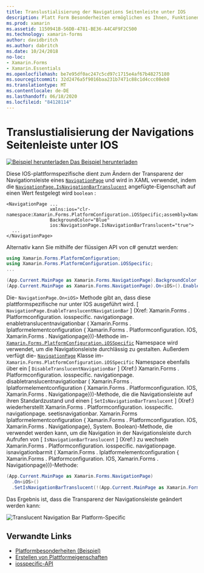 ```yaml
---
title: Translustialisierung der Navigations Seitenleiste unter IOS
description: Platt Form Besonderheiten ermöglichen es Ihnen, Funktionen zu nutzen, die nur auf einer bestimmten Plattform verfügbar sind, ohne dass benutzerdefinierte Renderer oder Effekte implementiert werden. In diesem Artikel wird erläutert, wie Sie die plattformspezifische IOS-Anwendung nutzen, die die Transparenz der Navigationsleiste auf einer Navigationsseite ändert.
ms.prod: xamarin
ms.assetid: 1150941B-56DB-4781-BE36-A4C4F9F2C500
ms.technology: xamarin-forms
author: davidbritch
ms.author: dabritch
ms.date: 10/24/2018
no-loc:
- Xamarin.Forms
- Xamarin.Essentials
ms.openlocfilehash: be7e95df0ac247c5cd97c1715e4af67b48275180
ms.sourcegitcommit: 32d2476a5f9016baa231b7471c88c1d4ccc08eb8
ms.translationtype: MT
ms.contentlocale: de-DE
ms.lasthandoff: 06/18/2020
ms.locfileid: "84128114"
---
```

# <a name="navigationpage-bar-translucency-on-ios"></a>Translustialisierung der Navigations Seitenleiste unter IOS

[![Beispiel herunterladen](~/media/shared/download.png) Das Beispiel herunterladen](https://docs.microsoft.com/samples/xamarin/xamarin-forms-samples/userinterface-platformspecifics)

Diese IOS-plattformspezifische dient zum Ändern der Transparenz der Navigationsleiste eines [`NavigationPage`](xref:Xamarin.Forms.NavigationPage) und wird in XAML verwendet, indem die [`NavigationPage.IsNavigationBarTranslucent`](xref:Xamarin.Forms.PlatformConfiguration.iOSSpecific.NavigationPage.IsNavigationBarTranslucentProperty) angefügte-Eigenschaft auf einen Wert festgelegt wird `boolean` :

```xaml
<NavigationPage ...
                xmlns:ios="clr-namespace:Xamarin.Forms.PlatformConfiguration.iOSSpecific;assembly=Xamarin.Forms.Core"
                BackgroundColor="Blue"
                ios:NavigationPage.IsNavigationBarTranslucent="true">
  ...
</NavigationPage>
```

Alternativ kann Sie mithilfe der flüssigen API von c# genutzt werden:

```csharp
using Xamarin.Forms.PlatformConfiguration;
using Xamarin.Forms.PlatformConfiguration.iOSSpecific;
...

(App.Current.MainPage as Xamarin.Forms.NavigationPage).BackgroundColor = Color.Blue;
(App.Current.MainPage as Xamarin.Forms.NavigationPage).On<iOS>().EnableTranslucentNavigationBar();
```

Die- `NavigationPage.On<iOS>` Methode gibt an, dass diese plattformspezifische nur unter IOS ausgeführt wird. [ `NavigationPage.EnableTranslucentNavigationBar` ] (Xref: Xamarin.Forms . Platformconfiguration. iosspecific. navigationpage. enabletranslucentnavigationbar ( Xamarin.Forms . Iplatformelementconfiguration { Xamarin.Forms . Platformconfiguration. IOS, Xamarin.Forms . Navigationpage}))-Methode im- [`Xamarin.Forms.PlatformConfiguration.iOSSpecific`](xref:Xamarin.Forms.PlatformConfiguration.iOSSpecific) Namespace wird verwendet, um die Navigationsleiste durchlässig zu gestalten. Außerdem verfügt die- [`NavigationPage`](xref:Xamarin.Forms.PlatformConfiguration.iOSSpecific.NavigationPage) Klasse im- `Xamarin.Forms.PlatformConfiguration.iOSSpecific` Namespace ebenfalls über ein [ `DisableTranslucentNavigationBar` ] (Xref:) Xamarin.Forms . Platformconfiguration. iosspecific. navigationpage. disabletranslucentnavigationbar ( Xamarin.Forms . Iplatformelementconfiguration { Xamarin.Forms . Platformconfiguration. IOS, Xamarin.Forms . Navigationpage}))-Methode, die die Navigationsleiste auf ihren Standardzustand und einen [ `SetIsNavigationBarTranslucent` ] (Xref:) wiederherstellt Xamarin.Forms . Platformconfiguration. iosspecific. navigationpage. seetisnavigationbar. Xamarin.Forms Iplatformelementconfiguration { Xamarin.Forms . Platformconfiguration. IOS, Xamarin.Forms . Navigationpage}, System. Boolean)-Methode, die verwendet werden kann, um die Navigation in der Navigationsleiste durch Aufrufen von [ `IsNavigationBarTranslucent` ] (Xref:) zu wechseln Xamarin.Forms . Platformconfiguration. iosspecific. navigationpage. isnavigationbarmit ( Xamarin.Forms . Iplatformelementconfiguration { Xamarin.Forms . Platformconfiguration. IOS, Xamarin.Forms . Navigationpage}))-Methode:

```csharp
(App.Current.MainPage as Xamarin.Forms.NavigationPage)
  .On<iOS>()
  .SetIsNavigationBarTranslucent(!(App.Current.MainPage as Xamarin.Forms.NavigationPage).On<iOS>().IsNavigationBarTranslucent());
```

Das Ergebnis ist, dass die Transparenz der Navigationsleiste geändert werden kann:

![](navigation-bar-translucent-images/translucent-navigation-bar.png "Translucent Navigation Bar Platform-Specific")

## <a name="related-links"></a>Verwandte Links

- [Platformbesonderheiten (Beispiel)](https://docs.microsoft.com/samples/xamarin/xamarin-forms-samples/userinterface-platformspecifics)
- [Erstellen von Plattformeigenschaften](~/xamarin-forms/platform/platform-specifics/index.md#creating-platform-specifics)
- [iosspecific-API](xref:Xamarin.Forms.PlatformConfiguration.iOSSpecific)
